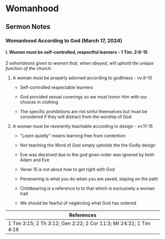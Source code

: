 # Womanhood

## Sermon Notes

### Womanhood According to God (March 17, 2024)

#### I. Women must be self-controlled, respectful learners - 1 Tim. 2:9-15

_2 exhortations given to women that, when obeyed, will uphold the unique function of the church:_

1. A woman must be properly adorned according to godliness - vv.9-10

    - Self-controlled respectable learners

    - God provided sexual coverings so we must honor Him with our choices in clothing

    - The specific prohibitions are not sinful themselves but must be considered if they will distract from the worship of God

1. A woman must be reverently teachable according to design - vv.11-15

    - "Learn quietly" means learning free from contention

    - Not teaching the Word of God simply upholds the the Godly design

    - Eve was deceived due to the god given order was ignored by both Adam and Eve

    - Verse 15 is not about how to get right with God

    - Persevering is what you do when you are saved, staying on the path

    - Childbearing is a reference to to that which is exclusively a woman trait

    - We should be fearful of neglecting what God has ordered

|References|
|-|
|1 Tim 3:15; 2 Th 3:12; Gen 2:22; 2 Cor 11:3; Mt 24:31; 1 Tim 4:16|